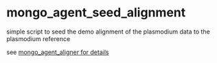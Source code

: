 # mongo_agent_seed_alignment
simple script to seed the demo alignment of the plasmodium data to the plasmodium reference

see [mongo_agent_aligner for details](https://github.com/dmlond/docker_bwa_aligner/tree/master/mongo_agent_aligner)
